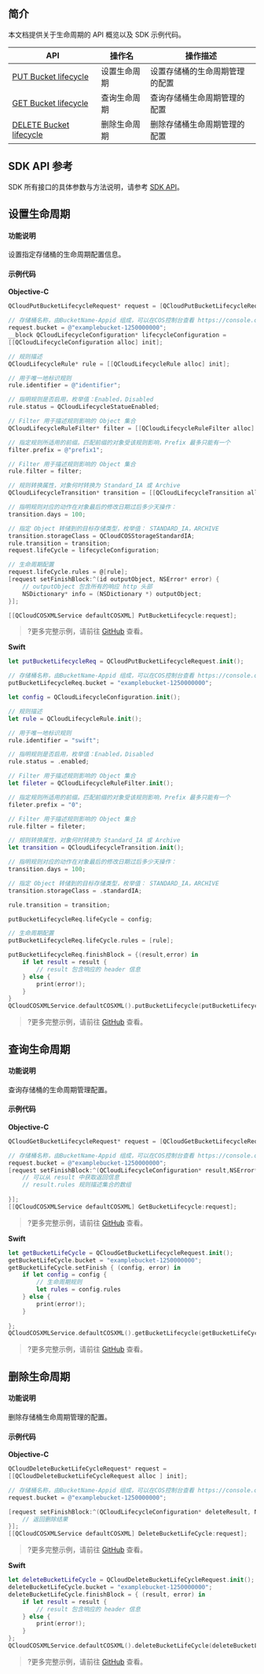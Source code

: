 ## 简介
本文档提供关于生命周期的 API 概览以及 SDK 示例代码。

| API                                                          | 操作名       | 操作描述                       |
| ------------------------------------------------------------ | ------------ | ------------------------------ |
| [PUT Bucket lifecycle](https://intl.cloud.tencent.com/document/product/436/8280) | 设置生命周期 | 设置存储桶的生命周期管理的配置 |
| [GET Bucket lifecycle](https://intl.cloud.tencent.com/document/product/436/8278) | 查询生命周期 | 查询存储桶生命周期管理的配置   |
| [DELETE Bucket lifecycle](https://intl.cloud.tencent.com/document/product/436/8284) | 删除生命周期 | 删除存储桶生命周期管理的配置   |

## SDK API 参考

SDK 所有接口的具体参数与方法说明，请参考 [SDK API](https://cos-ios-sdk-doc-1253960454.file.myqcloud.com/)。

## 设置生命周期

#### 功能说明

设置指定存储桶的生命周期配置信息。

#### 示例代码
**Objective-C**

[//]: # (.cssg-snippet-put-bucket-lifecycle)
```objective-c
QCloudPutBucketLifecycleRequest* request = [QCloudPutBucketLifecycleRequest new];

// 存储桶名称，由BucketName-Appid 组成，可以在COS控制台查看 https://console.cloud.tencent.com/cos5/bucket
request.bucket = @"examplebucket-1250000000";
__block QCloudLifecycleConfiguration* lifecycleConfiguration =
[[QCloudLifecycleConfiguration alloc] init];

// 规则描述
QCloudLifecycleRule* rule = [[QCloudLifecycleRule alloc] init];

// 用于唯一地标识规则
rule.identifier = @"identifier";

// 指明规则是否启用，枚举值：Enabled，Disabled
rule.status = QCloudLifecycleStatueEnabled;

// Filter 用于描述规则影响的 Object 集合
QCloudLifecycleRuleFilter* filter = [[QCloudLifecycleRuleFilter alloc] init];

// 指定规则所适用的前缀。匹配前缀的对象受该规则影响，Prefix 最多只能有一个
filter.prefix = @"prefix1";

// Filter 用于描述规则影响的 Object 集合
rule.filter = filter;

// 规则转换属性，对象何时转换为 Standard_IA 或 Archive
QCloudLifecycleTransition* transition = [[QCloudLifecycleTransition alloc] init];

// 指明规则对应的动作在对象最后的修改日期过后多少天操作：
transition.days = 100;

// 指定 Object 转储到的目标存储类型，枚举值： STANDARD_IA，ARCHIVE
transition.storageClass = QCloudCOSStorageStandardIA;
rule.transition = transition;
request.lifeCycle = lifecycleConfiguration;

// 生命周期配置
request.lifeCycle.rules = @[rule];
[request setFinishBlock:^(id outputObject, NSError* error) {
    // outputObject 包含所有的响应 http 头部
    NSDictionary* info = (NSDictionary *) outputObject;
}];

[[QCloudCOSXMLService defaultCOSXML] PutBucketLifecycle:request];
```

>?更多完整示例，请前往 [GitHub](https://github.com/tencentyun/cos-snippets/tree/master/iOS/Objc/Examples/cases/BucketLifecycle.m) 查看。


**Swift**

[//]: # (.cssg-snippet-put-bucket-lifecycle)
```swift
let putBucketLifecycleReq = QCloudPutBucketLifecycleRequest.init();

// 存储桶名称，由BucketName-Appid 组成，可以在COS控制台查看 https://console.cloud.tencent.com/cos5/bucket
putBucketLifecycleReq.bucket = "examplebucket-1250000000";

let config = QCloudLifecycleConfiguration.init();

// 规则描述
let rule = QCloudLifecycleRule.init();

// 用于唯一地标识规则
rule.identifier = "swift";

// 指明规则是否启用，枚举值：Enabled，Disabled
rule.status = .enabled;

// Filter 用于描述规则影响的 Object 集合
let fileter = QCloudLifecycleRuleFilter.init();

// 指定规则所适用的前缀。匹配前缀的对象受该规则影响，Prefix 最多只能有一个
fileter.prefix = "0";

// Filter 用于描述规则影响的 Object 集合
rule.filter = fileter;

// 规则转换属性，对象何时转换为 Standard_IA 或 Archive
let transition = QCloudLifecycleTransition.init();

// 指明规则对应的动作在对象最后的修改日期过后多少天操作：
transition.days = 100;

// 指定 Object 转储到的目标存储类型，枚举值： STANDARD_IA，ARCHIVE
transition.storageClass = .standardIA;

rule.transition = transition;

putBucketLifecycleReq.lifeCycle = config;

// 生命周期配置
putBucketLifecycleReq.lifeCycle.rules = [rule];

putBucketLifecycleReq.finishBlock = {(result,error) in
    if let result = result {
        // result 包含响应的 header 信息
    } else {
        print(error!);
    }
}
QCloudCOSXMLService.defaultCOSXML().putBucketLifecycle(putBucketLifecycleReq);
```

>?更多完整示例，请前往 [GitHub](https://github.com/tencentyun/cos-snippets/tree/master/iOS/Swift/Examples/cases/BucketLifecycle.swift) 查看。


## 查询生命周期

#### 功能说明

查询存储桶的生命周期管理配置。

#### 示例代码
**Objective-C**

[//]: # (.cssg-snippet-get-bucket-lifecycle)
```objective-c
QCloudGetBucketLifecycleRequest* request = [QCloudGetBucketLifecycleRequest new];

// 存储桶名称，由BucketName-Appid 组成，可以在COS控制台查看 https://console.cloud.tencent.com/cos5/bucket
request.bucket = @"examplebucket-1250000000";
[request setFinishBlock:^(QCloudLifecycleConfiguration* result,NSError* error) {
    // 可以从 result 中获取返回信息
    // result.rules 规则描述集合的数组
 
}];
[[QCloudCOSXMLService defaultCOSXML] GetBucketLifecycle:request];
```

>?更多完整示例，请前往 [GitHub](https://github.com/tencentyun/cos-snippets/tree/master/iOS/Objc/Examples/cases/BucketLifecycle.m) 查看。

**Swift**

[//]: # (.cssg-snippet-get-bucket-lifecycle)
```swift
let getBucketLifeCycle = QCloudGetBucketLifecycleRequest.init();
getBucketLifeCycle.bucket = "examplebucket-1250000000";
getBucketLifeCycle.setFinish { (config, error) in
    if let config = config {
        // 生命周期规则
        let rules = config.rules
    } else {
        print(error!);
    }
 
};
QCloudCOSXMLService.defaultCOSXML().getBucketLifecycle(getBucketLifeCycle);
```

>?更多完整示例，请前往 [GitHub](https://github.com/tencentyun/cos-snippets/tree/master/iOS/Swift/Examples/cases/BucketLifecycle.swift) 查看。

## 删除生命周期

#### 功能说明

删除存储桶生命周期管理的配置。

#### 示例代码
**Objective-C**

[//]: # (.cssg-snippet-delete-bucket-lifecycle)
```objective-c
QCloudDeleteBucketLifeCycleRequest* request =
[[QCloudDeleteBucketLifeCycleRequest alloc ] init];

// 存储桶名称，由BucketName-Appid 组成，可以在COS控制台查看 https://console.cloud.tencent.com/cos5/bucket
request.bucket = @"examplebucket-1250000000";

[request setFinishBlock:^(QCloudLifecycleConfiguration* deleteResult, NSError* error) {
    // 返回删除结果
}];
[[QCloudCOSXMLService defaultCOSXML] DeleteBucketLifeCycle:request];
```

>?更多完整示例，请前往 [GitHub](https://github.com/tencentyun/cos-snippets/tree/master/iOS/Objc/Examples/cases/BucketLifecycle.m) 查看。

**Swift**

[//]: # (.cssg-snippet-delete-bucket-lifecycle)
```swift
let deleteBucketLifeCycle = QCloudDeleteBucketLifeCycleRequest.init();
deleteBucketLifeCycle.bucket = "examplebucket-1250000000";
deleteBucketLifeCycle.finishBlock = { (result, error) in
    if let result = result {
        // result 包含响应的 header 信息
    } else {
        print(error!);
    }
};
QCloudCOSXMLService.defaultCOSXML().deleteBucketLifeCycle(deleteBucketLifeCycle);
```

>?更多完整示例，请前往 [GitHub](https://github.com/tencentyun/cos-snippets/tree/master/iOS/Swift/Examples/cases/BucketLifecycle.swift) 查看。

